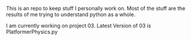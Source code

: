 This is an repo to keep stuff I personally work on. Most of the stuff are the results of me trying to understand python as a whole.

I am currently working on project 03. Latest Version of 03 is PlatformerPhysics.py 
